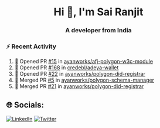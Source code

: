 <h1 align="center">Hi 👋, I'm Sai Ranjit</h1>
<h3 align="center">A developer from India</h3>

### :zap: Recent Activity

<!--START_SECTION:activity-->
1. 💪 Opened PR [#15](https://github.com/ayanworks/afj-polygon-w3c-module/pull/15) in [ayanworks/afj-polygon-w3c-module](https://github.com/ayanworks/afj-polygon-w3c-module)
2. 💪 Opened PR [#168](https://github.com/credebl/adeya-wallet/pull/168) in [credebl/adeya-wallet](https://github.com/credebl/adeya-wallet)
3. 💪 Opened PR [#22](https://github.com/ayanworks/polygon-did-registrar/pull/22) in [ayanworks/polygon-did-registrar](https://github.com/ayanworks/polygon-did-registrar)
4. 🎉 Merged PR [#5](https://github.com/ayanworks/polygon-schema-manager/pull/5) in [ayanworks/polygon-schema-manager](https://github.com/ayanworks/polygon-schema-manager)
5. 🎉 Merged PR [#21](https://github.com/ayanworks/polygon-did-registrar/pull/21) in [ayanworks/polygon-did-registrar](https://github.com/ayanworks/polygon-did-registrar)
<!--END_SECTION:activity-->

## 🌐 Socials:
[![LinkedIn](https://img.shields.io/badge/LinkedIn-%230077B5.svg?logo=linkedin&logoColor=white)](https://linkedin.com/in/sairanjit) [![Twitter](https://img.shields.io/badge/Twitter-%231DA1F2.svg?logo=Twitter&logoColor=white)](https://twitter.com/sairanjit_) 
